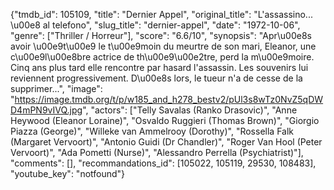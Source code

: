{"tmdb_id": 105109, "title": "Dernier Appel", "original_title": "L'assassino... \u00e8 al telefono", "slug_title": "dernier-appel", "date": "1972-10-06", "genre": ["Thriller / Horreur"], "score": "6.6/10", "synopsis": "Apr\u00e8s avoir \u00e9t\u00e9 le t\u00e9moin du meurtre de son mari, Eleanor, une c\u00e9l\u00e8bre actrice de th\u00e9\u00e2tre, perd la m\u00e9moire. Cinq ans plus tard elle rencontre par hasard l'assassin. Les souvenirs lui reviennent progressivement. D\u00e8s lors, le tueur n'a de cesse de la supprimer...", "image": "https://image.tmdb.org/t/p/w185_and_h278_bestv2/pUl3s8wTz0NvZ5qDWD4mPN9vIVQ.jpg", "actors": ["Telly Savalas (Ranko Drasovic)", "Anne Heywood (Eleanor Loraine)", "Osvaldo Ruggieri (Thomas Brown)", "Giorgio Piazza (George)", "Willeke van Ammelrooy (Dorothy)", "Rossella Falk (Margaret Vervoort)", "Antonio Guidi (Dr Chandler)", "Roger Van Hool (Peter Vervoort)", "Ada Pometti (Nurse)", "Alessandro Perrella (Psychiatrist)"], "comments": [], "recommandations_id": [105022, 105119, 29530, 108483], "youtube_key": "notfound"}